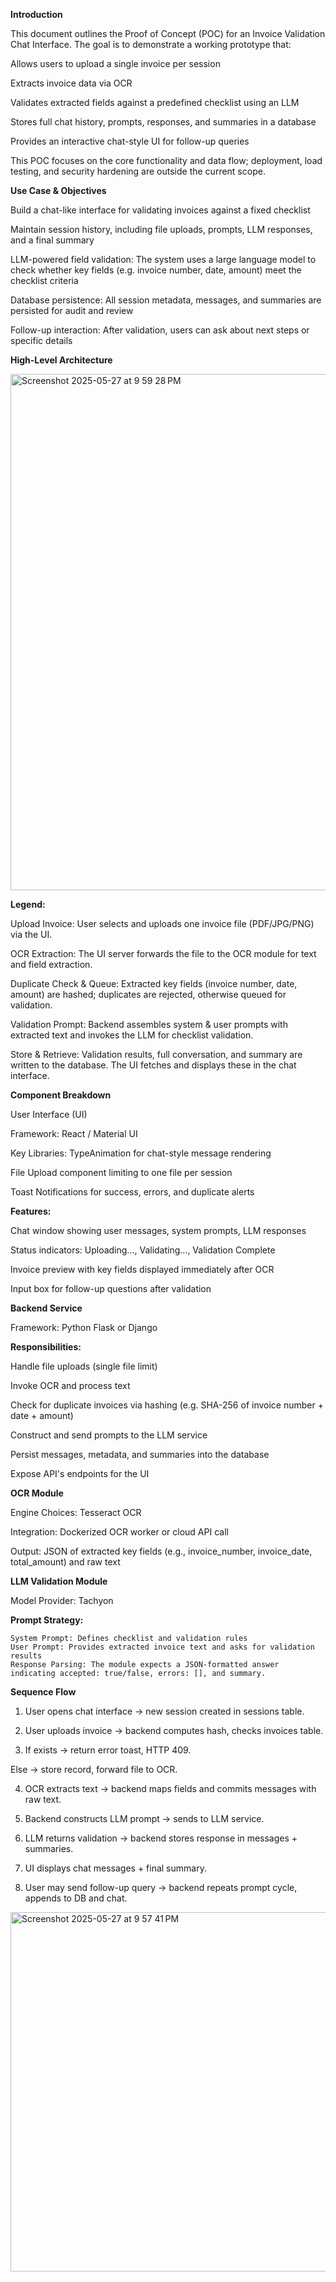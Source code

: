 **Introduction**

  This document outlines the Proof of Concept (POC) for an Invoice Validation Chat Interface. The goal is to demonstrate a working prototype that:
  
  Allows users to upload a single invoice per session
  
  Extracts invoice data via OCR
  
  Validates extracted fields against a predefined checklist using an LLM
  
  Stores full chat history, prompts, responses, and summaries in a database
  
  Provides an interactive chat-style UI for follow-up queries
  
  This POC focuses on the core functionality and data flow; deployment, load testing, and security hardening are outside the current scope.

**Use Case & Objectives**

  Build a chat-like interface for validating invoices against a fixed checklist
  
  Maintain session history, including file uploads, prompts, LLM responses, and a final summary
  
  LLM-powered field validation: The system uses a large language model to check whether key fields (e.g. invoice number, date, amount) meet the checklist criteria
  
  Database persistence: All session metadata, messages, and summaries are persisted for audit and review
  
  Follow-up interaction: After validation, users can ask about next steps or specific details

**High-Level Architecture**

<img width="826" alt="Screenshot 2025-05-27 at 9 59 28 PM" src="https://github.com/user-attachments/assets/0dae0209-ae9e-4937-bc9f-5381e50ed82b" />
                                                      

**Legend:**

  Upload Invoice: User selects and uploads one invoice file (PDF/JPG/PNG) via the UI.
  
  OCR Extraction: The UI server forwards the file to the OCR module for text and field extraction.
  
  Duplicate Check & Queue: Extracted key fields (invoice number, date, amount) are hashed; duplicates are rejected, otherwise queued for validation.
  
  Validation Prompt: Backend assembles system & user prompts with extracted text and invokes the LLM for checklist validation.
  
  Store & Retrieve: Validation results, full conversation, and summary are written to the database. The UI fetches and displays these in the chat interface.

**Component Breakdown**

  User Interface (UI)
  
  Framework: React / Material UI
  
  Key Libraries:
  TypeAnimation for chat-style message rendering
  
  File Upload component limiting to one file per session
  
  Toast Notifications for success, errors, and duplicate alerts

**Features:**

Chat window showing user messages, system prompts, LLM responses

Status indicators: Uploading…, Validating…, Validation Complete

Invoice preview with key fields displayed immediately after OCR

Input box for follow-up questions after validation

**Backend Service**

Framework: Python Flask or Django

**Responsibilities:**

  Handle file uploads (single file limit)
  
  Invoke OCR and process text
  
  Check for duplicate invoices via hashing (e.g. SHA-256 of invoice number + date + amount)
  
  Construct and send prompts to the LLM service
  
  Persist messages, metadata, and summaries into the database
  
  Expose API's endpoints for the UI

**OCR Module**

  Engine Choices: Tesseract OCR 
  
  Integration: Dockerized OCR worker or cloud API call
  
  Output: JSON of extracted key fields (e.g., invoice_number, invoice_date, total_amount) and raw text

**LLM Validation Module**

  Model Provider: Tachyon
  
  **Prompt Strategy:**
  
    System Prompt: Defines checklist and validation rules
    User Prompt: Provides extracted invoice text and asks for validation results
    Response Parsing: The module expects a JSON-formatted answer indicating accepted: true/false, errors: [], and summary.

**Sequence Flow**

  1. User opens chat interface → new session created in sessions table.
  
  2. User uploads invoice → backend computes hash, checks invoices table.
  
  3. If exists → return error toast, HTTP 409.
  
  Else → store record, forward file to OCR.
  
  4. OCR extracts text → backend maps fields and commits messages with raw text.
  
  5. Backend constructs LLM prompt → sends to LLM service.
  
  6. LLM returns validation → backend stores response in messages + summaries.
  
  7. UI displays chat messages + final summary.
  
  8. User may send follow-up query → backend repeats prompt cycle, appends to DB and chat.
     
<img width="575" alt="Screenshot 2025-05-27 at 9 57 41 PM" src="https://github.com/user-attachments/assets/52b88de4-29a8-406f-853b-ebd26191f15f" />


